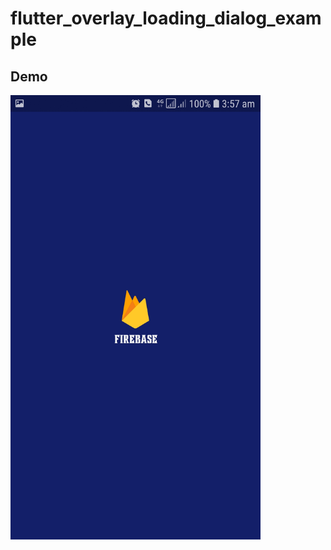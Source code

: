 # flutter_overlay_loading_dialog_example

## Demo
<img src="https://github.com/JaveedIshaq/flutter-chat-feed-app/blob/master/screenshots/splash.jpeg?raw=true" width="400">
